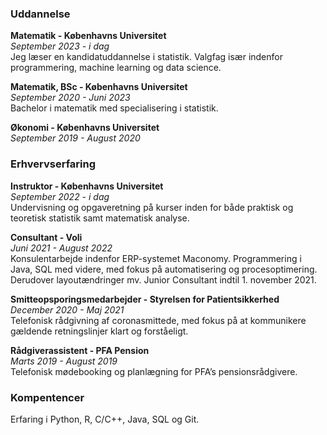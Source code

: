 
### Uddannelse

**Matematik - Københavns Universitet**  
_September 2023 - i dag_  
Jeg læser en kandidatuddannelse i statistik. Valgfag især indenfor programmering, machine learning og data science.

**Matematik, BSc - Københavns Universitet**  
_September 2020 - Juni 2023_  
Bachelor i matematik med specialisering i statistik.

**Økonomi - Københavns Universitet**  
_September 2019 - August 2020_

### Erhvervserfaring

**Instruktor - Københavns Universitet**  
_September 2022 - i dag_  
Undervisning og opgaveretning på kurser inden for både praktisk og teoretisk statistik samt matematisk analyse.

**Consultant - Voli**  
_Juni 2021 - August 2022_  
Konsulentarbejde indenfor ERP-systemet Maconomy. Programmering i Java, SQL med videre, med fokus på automatisering og procesoptimering. Derudover layoutændringer mv. Junior Consultant indtil 1. november 2021. 

**Smitteopsporingsmedarbejder - Styrelsen for Patientsikkerhed**  
_December 2020 - Maj 2021_  
Telefonisk rådgivning af coronasmittede, med fokus på at kommunikere gældende retningslinjer klart og forståeligt.

**Rådgiverassistent - PFA Pension**  
_Marts 2019 - August 2019_  
Telefonisk mødebooking og planlægning for PFA’s pensionsrådgivere.


### Kompentencer
Erfaring i Python, R, C/C++, Java, SQL og Git.
